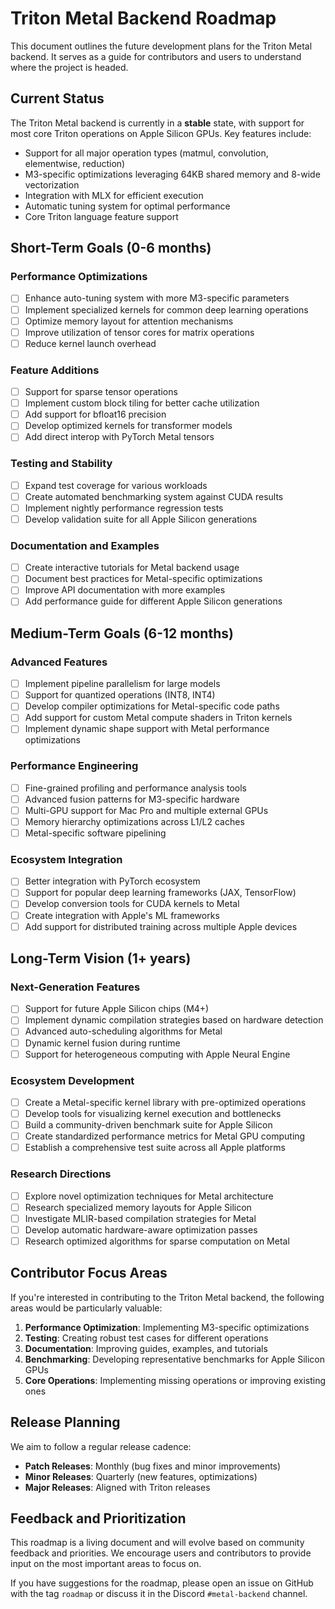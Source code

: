 # Triton Metal Backend Roadmap

This document outlines the future development plans for the Triton Metal backend. It serves as a guide for contributors and users to understand where the project is headed.

## Current Status

The Triton Metal backend is currently in a **stable** state, with support for most core Triton operations on Apple Silicon GPUs. Key features include:

- Support for all major operation types (matmul, convolution, elementwise, reduction)
- M3-specific optimizations leveraging 64KB shared memory and 8-wide vectorization
- Integration with MLX for efficient execution
- Automatic tuning system for optimal performance
- Core Triton language feature support

## Short-Term Goals (0-6 months)

### Performance Optimizations

- [ ] Enhance auto-tuning system with more M3-specific parameters
- [ ] Implement specialized kernels for common deep learning operations
- [ ] Optimize memory layout for attention mechanisms
- [ ] Improve utilization of tensor cores for matrix operations
- [ ] Reduce kernel launch overhead

### Feature Additions

- [ ] Support for sparse tensor operations
- [ ] Implement custom block tiling for better cache utilization
- [ ] Add support for bfloat16 precision
- [ ] Develop optimized kernels for transformer models
- [ ] Add direct interop with PyTorch Metal tensors

### Testing and Stability

- [ ] Expand test coverage for various workloads
- [ ] Create automated benchmarking system against CUDA results
- [ ] Implement nightly performance regression tests
- [ ] Develop validation suite for all Apple Silicon generations

### Documentation and Examples

- [ ] Create interactive tutorials for Metal backend usage
- [ ] Document best practices for Metal-specific optimizations
- [ ] Improve API documentation with more examples
- [ ] Add performance guide for different Apple Silicon generations

## Medium-Term Goals (6-12 months)

### Advanced Features

- [ ] Implement pipeline parallelism for large models
- [ ] Support for quantized operations (INT8, INT4)
- [ ] Develop compiler optimizations for Metal-specific code paths
- [ ] Add support for custom Metal compute shaders in Triton kernels
- [ ] Implement dynamic shape support with Metal performance optimizations

### Performance Engineering

- [ ] Fine-grained profiling and performance analysis tools
- [ ] Advanced fusion patterns for M3-specific hardware
- [ ] Multi-GPU support for Mac Pro and multiple external GPUs
- [ ] Memory hierarchy optimizations across L1/L2 caches
- [ ] Metal-specific software pipelining

### Ecosystem Integration

- [ ] Better integration with PyTorch ecosystem
- [ ] Support for popular deep learning frameworks (JAX, TensorFlow)
- [ ] Develop conversion tools for CUDA kernels to Metal
- [ ] Create integration with Apple's ML frameworks
- [ ] Add support for distributed training across multiple Apple devices

## Long-Term Vision (1+ years)

### Next-Generation Features

- [ ] Support for future Apple Silicon chips (M4+)
- [ ] Implement dynamic compilation strategies based on hardware detection
- [ ] Advanced auto-scheduling algorithms for Metal
- [ ] Dynamic kernel fusion during runtime
- [ ] Support for heterogeneous computing with Apple Neural Engine

### Ecosystem Development

- [ ] Create a Metal-specific kernel library with pre-optimized operations
- [ ] Develop tools for visualizing kernel execution and bottlenecks
- [ ] Build a community-driven benchmark suite for Apple Silicon
- [ ] Create standardized performance metrics for Metal GPU computing
- [ ] Establish a comprehensive test suite across all Apple platforms

### Research Directions

- [ ] Explore novel optimization techniques for Metal architecture
- [ ] Research specialized memory layouts for Apple Silicon
- [ ] Investigate MLIR-based compilation strategies for Metal
- [ ] Develop automatic hardware-aware optimization passes
- [ ] Research optimized algorithms for sparse computation on Metal

## Contributor Focus Areas

If you're interested in contributing to the Triton Metal backend, the following areas would be particularly valuable:

1. **Performance Optimization**: Implementing M3-specific optimizations
2. **Testing**: Creating robust test cases for different operations
3. **Documentation**: Improving guides, examples, and tutorials
4. **Benchmarking**: Developing representative benchmarks for Apple Silicon GPUs
5. **Core Operations**: Implementing missing operations or improving existing ones

## Release Planning

We aim to follow a regular release cadence:

- **Patch Releases**: Monthly (bug fixes and minor improvements)
- **Minor Releases**: Quarterly (new features, optimizations)
- **Major Releases**: Aligned with Triton releases

## Feedback and Prioritization

This roadmap is a living document and will evolve based on community feedback and priorities. We encourage users and contributors to provide input on the most important areas to focus on.

If you have suggestions for the roadmap, please open an issue on GitHub with the tag `roadmap` or discuss it in the Discord `#metal-backend` channel. 